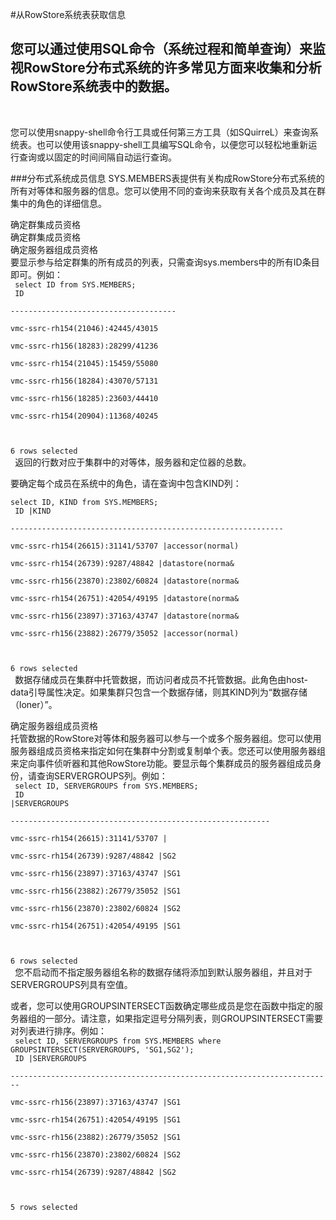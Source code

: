 #从RowStore系统表获取信息
## 您可以通过使用SQL命令（系统过程和简单查询）来监视RowStore分布式系统的许多常见方面来收集和分析RowStore系统表中的数据。
<br/>



您可以使用snappy-shell命令行工具或任何第三方工具（如SQuirreL）来查询系统表。也可以使用该snappy-shell工具编写SQL命令，以便您可以轻松地重新运行查询或以固定的时间间隔自动运行查询。<br/>

###分布式系统成员信息 SYS.MEMBERS表提供有关构成RowStore分布式系统的所有对等体和服务器的信息。您可以使用不同的查询来获取有关各个成员及其在群集中的角色的详细信息。<br/>



确定群集成员资格<br/>
确定群集成员资格<br/>
确定服务器组成员资格<br/>
要显示参与给定群集的所有成员的列表，只需查询sys.members中的所有ID条目即可。例如：<br/>
<code>
select ID from SYS.MEMBERS;<br/>
ID<br/>
-------------------------------------<br/>
vmc-ssrc-rh154(21046)<v3>:42445/43015<br/>
vmc-ssrc-rh156(18283)<v2>:28299/41236<br/>
vmc-ssrc-rh154(21045)<v3>:15459/55080<br/>
vmc-ssrc-rh156(18284)<v2>:43070/57131<br/>
vmc-ssrc-rh156(18285)<v1>:23603/44410<br/>
vmc-ssrc-rh154(20904)<v0>:11368/40245<br/>

6 rows selected<br/>
</code>
返回的行数对应于集群中的对等体，服务器和定位器的总数。<br/>

要确定每个成员在系统中的角色，请在查询中包含KIND列：<br/>
<code>
select ID, KIND from SYS.MEMBERS;<br/>
ID                                          |KIND<br/>
-------------------------------------------------------------<br/>
vmc-ssrc-rh154(26615)<v0>:31141/53707       |accessor(normal)<br/>
vmc-ssrc-rh154(26739)<v3>:9287/48842        |datastore(norma&<br/>
vmc-ssrc-rh156(23870)<v1>:23802/60824       |datastore(norma&<br/>
vmc-ssrc-rh154(26751)<v4>:42054/49195       |datastore(norma&<br/>
vmc-ssrc-rh156(23897)<v2>:37163/43747       |datastore(norma&<br/>
vmc-ssrc-rh156(23882)<v2>:26779/35052       |accessor(normal)<br/>

6 rows selected<br/>
</code>
数据存储成员在集群中托管数据，而访问者成员不托管数据。此角色由host-data引导属性决定。如果集群只包含一个数据存储，则其KIND列为“数据存储（loner）”。<br/>


确定服务器组成员资格<br/>
托管数据的RowStore对等体和服务器可以参与一个或多个服务器组。您可以使用服务器组成员资格来指定如何在集群中分割或复制单个表。您还可以使用服务器组来定向事件侦听器和其他RowStore功能。要显示每个集群成员的服务器组成员身份，请查询SERVERGROUPS列。例如：<br/>
<code>
select ID, SERVERGROUPS from SYS.MEMBERS;<br/>
ID                                          |SERVERGROUPS<br/>
----------------------------------------------------------<br/>
vmc-ssrc-rh154(26615)<v0>:31141/53707       |<br/>
vmc-ssrc-rh154(26739)<v3>:9287/48842        |SG2<br/>
vmc-ssrc-rh156(23897)<v2>:37163/43747       |SG1<br/>
vmc-ssrc-rh156(23882)<v2>:26779/35052       |SG1<br/>
vmc-ssrc-rh156(23870)<v1>:23802/60824       |SG2<br/>
vmc-ssrc-rh154(26751)<v4>:42054/49195       |SG1<br/>

6 rows selected<br/>
</code>
您不启动而不指定服务器组名称的数据存储将添加到默认服务器组，并且对于SERVERGROUPS列具有空值。<br/>

或者，您可以使用GROUPSINTERSECT函数确定哪些成员是您在函数中指定的服务器组的一部分。请注意，如果指定逗号分隔列表，则GROUPSINTERSECT需要对列表进行排序。例如：<br/>
<code>
select ID, SERVERGROUPS from SYS.MEMBERS where GROUPSINTERSECT(SERVERGROUPS, 'SG1,SG2');<br/>
ID                                           |SERVERGROUPS<br/>
------------------------------------------------------------------------<br/>
vmc-ssrc-rh156(23897)<v2>:37163/43747        |SG1<br/>
vmc-ssrc-rh154(26751)<v4>:42054/49195        |SG1<br/>
vmc-ssrc-rh156(23882)<v2>:26779/35052        |SG1<br/>
vmc-ssrc-rh156(23870)<v1>:23802/60824        |SG2<br/>
vmc-ssrc-rh154(26739)<v3>:9287/48842         |SG2<br/>

5 rows selected<br/>
</code>